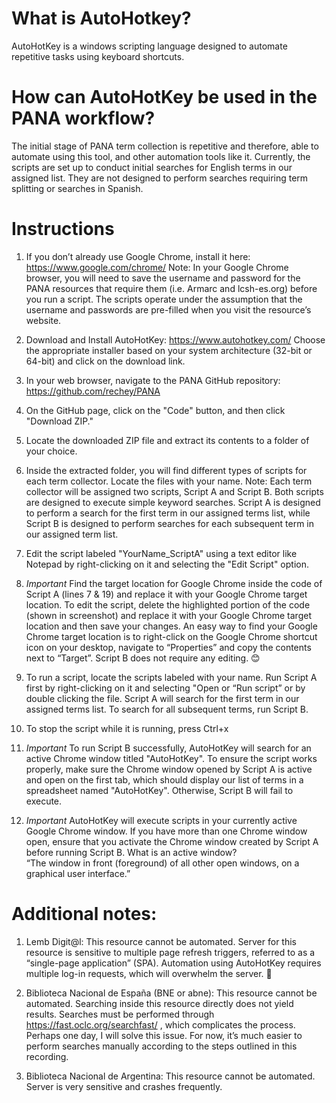 # What is AutoHotkey? 

AutoHotKey is a windows scripting language designed to automate repetitive tasks using keyboard shortcuts. 

# How can AutoHotKey be used in the PANA workflow? 

The initial stage of PANA term collection is repetitive and therefore, able to automate using this tool, and other automation tools like it. Currently, the scripts are set up to conduct initial searches for English terms in our assigned list. They are not designed to perform searches requiring term splitting or searches in Spanish.  

 

# Instructions 

1. If you don’t already use Google Chrome, install it here: https://www.google.com/chrome/
            Note: In your Google Chrome browser, you will need to save the username and password for the PANA resources that require them (i.e. Armarc and lcsh-es.org) before you run a script. The scripts operate under the assumption that the username and passwords are pre-filled when you visit the resource’s website. 

3. Download and Install AutoHotKey: https://www.autohotkey.com/ 
            Choose the appropriate installer based on your system architecture (32-bit or 64-bit) and click on the download link. 

3. In your web browser, navigate to the PANA GitHub repository: https://github.com/rechey/PANA 

4. On the GitHub page, click on the "Code" button, and then click "Download ZIP." 

5. Locate the downloaded ZIP file and extract its contents to a folder of your choice. 

6. Inside the extracted folder, you will find different types of scripts for each term collector. Locate the files with your name. 
          Note: Each term collector will be assigned two scripts, Script A and Script B. Both scripts are designed to execute simple keyword searches. Script A is designed to perform a search for the first term in our assigned terms list, while Script B is designed to perform searches for each subsequent term in our assigned term list. 

7. Edit the script labeled "YourName_ScriptA" using a text editor like Notepad by right-clicking on it and selecting the "Edit Script" option. 

8. *Important* Find the target location for Google Chrome inside the code of Script A (lines 7 & 19) and replace it with your Google Chrome target location. To edit the script, delete the highlighted portion of the code (shown in screenshot) and replace it with your Google Chrome target location and then save your changes. 
            An easy way to find your Google Chrome target location is to right-click on the Google Chrome shortcut icon on your desktop, navigate to “Properties” and copy the contents next to “Target”. 
            Script B does not require any editing. 😊  

9. To run a script, locate the scripts labeled with your name. Run Script A first by right-clicking on it and selecting "Open or “Run script” or by double clicking the file. Script A will search for the first term in our assigned terms list. To search for all subsequent terms, run Script B. 

11. To stop the script while it is running, press Ctrl+x 

12. *Important* To run Script B successfully, AutoHotKey will search for an active Chrome window titled "AutoHotKey". To ensure the script works properly, make sure the Chrome window opened by Script A is active and open on the first tab, which should display our list of terms in a spreadsheet named "AutoHotKey". Otherwise, Script B will fail to execute. 

13. *Important* AutoHotKey will execute scripts in your currently active Google Chrome window. If you have more than one Chrome window open, ensure that you activate the Chrome window created by Script A before running Script B. 
            What is an active window?  
            “The window in front (foreground) of all other open windows, on a graphical user interface.” 


# Additional notes: 

1. Lemb Digit@l: This resource cannot be automated. Server for this resource is sensitive to multiple page refresh triggers, referred to as a “single-page application” (SPA). Automation using AutoHotKey requires multiple log-in requests, which will overwhelm the server. 🙁  

2. Biblioteca Nacional de España (BNE or abne): This resource cannot be automated. Searching inside this resource directly does not yield results. Searches must be performed through https://fast.oclc.org/searchfast/ , which complicates the process. Perhaps one day, I will solve this issue. For now, it’s much easier to perform searches manually according to the steps outlined in this recording. 

3. Biblioteca Nacional de Argentina: This resource cannot be automated. Server is very sensitive and crashes frequently. 

 
